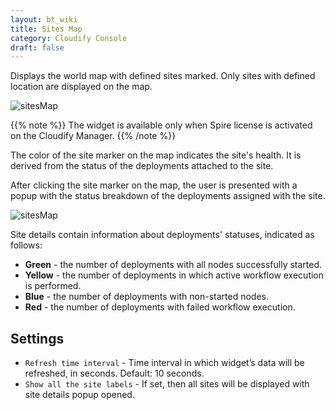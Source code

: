 ```yaml
---
layout: bt_wiki
title: Sites Map
category: Cloudify Console
draft: false
---
```

Displays the world map with defined sites marked. Only sites with defined location are displayed on the map.

![sitesMap]( /images/ui/widgets/sitesMap.png )

{{% note %}}
The widget is available only when Spire license is activated on the Cloudify Manager.
{{% /note %}}

The color of the site marker on the map indicates the site's health. It is derived from the status of the deployments attached to the site.

After clicking the site marker on the map, the user is presented with a popup with the status breakdown of the deployments assigned with the site.

![sitesMap]( /images/ui/widgets/sitesMap_siteDetails.png )

Site details contain information about deployments' statuses, indicated as follows:

* **Green** - the number of deployments with all nodes successfully started.
* **Yellow** - the number of deployments in which active workflow execution is performed.
* **Blue** - the number of deployments with non-started nodes.
* **Red** - the number of deployments with failed workflow execution.


## Settings

* `Refresh time interval` - Time interval in which widget’s data will be refreshed, in seconds. Default: 10 seconds.
* `Show all the site labels` - If set, then all sites will be displayed with site details popup opened.
